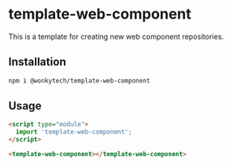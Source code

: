 # template-web-component

This is a template for creating new web component repositories.

## Installation
```bash
npm i @wonkytech/template-web-component
```

## Usage
```html
<script type="module">
  import 'template-web-component';
</script>

<template-web-component></template-web-component>
```
